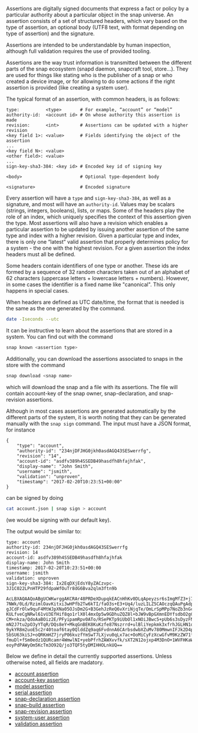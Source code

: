 Assertions are digitally signed documents that express a fact or policy by a particular authority about a particular object in the snap universe. An assertion consists of a set of structured headers, which vary based on the type of assertion, an optional body (UTF8 text, with format depending on type of assertion) and the signature.

Assertions are intended to be understandable by human inspection, although full validation requires the use of provided tooling.

Assertions are the way trust information is transmitted between the different parts of the snap ecosystem (snapd daemon, snapcraft tool, store...). They are used for things like stating who is the publisher of a snap or who created a device image, or for allowing to do some actions if the right assertion is provided (like creating a system user).

The typical format of an assertion, with common headers, is as follows:

``` text
type:          <type>       # For example, “account” or “model”
authority-id:  <account id> # On whose authority this assertion is made
revision:      <int>        # Assertions can be updated with a higher revision
<key field 1>: <value>      # Fields identifying the object of the assertion
...
<key field N>: <value>
<other field>: <value>
...
sign-key-sha3-384: <key id> # Encoded key id of signing key

<body>                      # Optional type-dependent body

<signature>                 # Encoded signature
```

Every assertion will have a `type` and `sign-key-sha3-384`, as well as a signature, and most will have an `authority-id`. Values may be scalars (strings, integers, booleans), lists, or maps. Some of the headers play the role of an index, which uniquely specifies the context of this assertion given the type. Most assertions will also have a revision which enables a particular assertion to be updated by issuing another assertion of the same type and index with a higher revision. Given a particular type and index, there is only one “latest” valid assertion that properly determines policy for a system - the one with the highest revision. For a given assertion the index headers must all be defined.

Some headers contain identifiers of one type or another. These ids are formed by a sequence of 32 random characters taken out of an alphabet of 62 characters (uppercase letters + lowercase letters + numbers). However, in some cases the identifier is a fixed name like "canonical". This only happens in special cases.

When headers are defined as UTC date/time, the format that is needed is the same as the one generated by the command.

``` bash
date -Iseconds --utc
```

It can be instructive to learn about the assertions that are stored in a system. You can find out with the command

``` bash
snap known <assertion type>
```

Additionally, you can download the assertions associated to snaps in the store with the command

``` bash
snap download <snap name>
```

which will download the snap and a file with its assertions. The file will contain account-key of the snap owner, snap-declaration, and snap-revision assertions.

Although in most cases assertions are generated automatically by the different parts of the system, it is worth noting that they can be generated manually with the `snap sign` command. The input must have a JSON format, for instance

    {
        "type": "account",
        "authority-id": "234njDFJHG0jkh0asdAGQ43SESwerrfg",
        "revision": "14",
        "account-id": "asdfv389h4SSEDB49hasdfh8hfajhfak",
        "display-name": "John Smith",
        "username": "jsmith",
        "validation": "unproven",
        "timestamp": "2017-02-20T10:23:51+00:00"
    }

can be signed by doing

``` bash
cat account.json | snap sign > account
```

(we would be signing with our default key).

The output would be similar to:

``` no-highlight
type: account
authority-id: 234njDFJHG0jkh0asdAGQ43SESwerrfg
revision: 14
account-id: asdfv389h4SSEDB49hasdfh8hfajhfak
display-name: John Smith
timestamp: 2017-02-20T10:23:51+00:00
username: jsmith
validation: unproven
sign-key-sha3-384: Ix2EqDXjEdsY8yZACzvpc-3J1C022LPnHTP29fdpaWfOuTr8dG6Bva2qlm3ftn9b

AcLBXAQAAQoABgUCWKwrggAKCRAr48PRDeXDupqkEACnHhKv0DLqApeyzsr6sImgMfZ3+j7pxUz3
7NWk/0Ld/RzimlOavKitxi3wHPfb2Tw6kTI/faO3s+E3+Uq4/luzLILZ5CAOczqQAuPgAdphlHMx
gJCdFrOlw9quF4MtWJpXNa05OJsDm2G+B3GehJzReQ6vXriNjqTe/OmLrSpMPp7NoZb3nGcrNwWo
KULfveCgNRwl61vU3EfHif8qo1rlX0l4mxOp5w9GDhuZQZ8l+bJW9vBpGXmnEDYfsdbO2gCNykbV
CM+nkza/QdoAaBOiz2E/PFyipamRpv0ATo/RSePKTp9iUbOl1xNOiJBwc5+pUb6s3sDyzFNWIDBK
mN2J7tu2pO3yYTqR/DQs8eY+MkqGnBEK8KuKzfe87Nszrrd+ulBliYepkmk3xfrhJGLHN1qebZ2K
9ykYR8m2uoE5c2r40toaf6tay0QlddZq9aq6FvdnnA6CArbsdwbXZuMv780MmwnIFJk2D4p0+5mM
SbSU63kiSJ+oQRKmHZ7jryP06kvzfYmSwT7LXjvu0qLx7ac+OoMiCyFzXcwGfvM9KzZW71fMTfvI
fmuDl+fSm0edz1QURcamr4WmwlNI+yebPfrhZAWXvvfk/sXT2N12ojxp4M3DnO+1WVFHKaWyeS0G
eoyPdPAWyOm5KcTm3O92Q/jo3TQF5tyDMIHHOLnkUQ==
```

Below we define in detail the currently supported assertions. Unless otherwise noted, all fields are madatory.

-   [account assertion](assertions/account.md)
-   [account-key assertion](assertions/account-key.md)
-   [model assertion](assertions/model.md)
-   [serial assertion](assertions/serial.md)
-   [snap-declaration assertion](assertions/snap-declaration.md)
-   [snap-build assertion](assertions/snap-build.md)
-   [snap-revision assertion](assertions/snap-revision.md)
-   [system-user assertion](assertions/system-user.md)
-   [validation assertion](assertions/validation.md)
